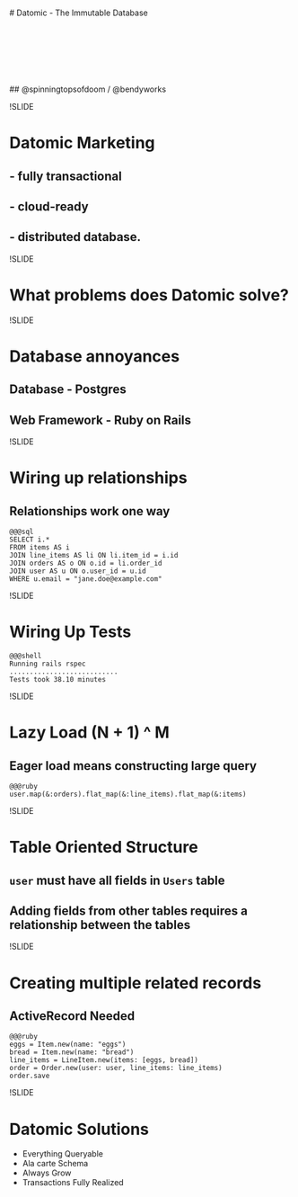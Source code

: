 <br />
<br />
<br />
<br />
# Datomic - The Immutable Database
<br />
<br />
<br />
<br />
<br />
<br />
<br />
<br />
## @spinningtopsofdoom / @bendyworks

!SLIDE

# Datomic Marketing

## - fully transactional
## - cloud-ready
## - distributed database.

!SLIDE

# What problems does Datomic solve?

!SLIDE

# Database annoyances

## Database - Postgres
## Web Framework - Ruby on Rails

!SLIDE

# Wiring up relationships
## Relationships work one way

    @@@sql
    SELECT i.*
    FROM items AS i
    JOIN line_items AS li ON li.item_id = i.id
    JOIN orders AS o ON o.id = li.order_id
    JOIN user AS u ON o.user_id = u.id
    WHERE u.email = "jane.doe@example.com"


!SLIDE

# Wiring Up Tests

    @@@shell
    Running rails rspec
    ...........................
    Tests took 38.10 minutes

!SLIDE

# Lazy Load (N + 1) ^ M
## Eager load means constructing large query

    @@@ruby
    user.map(&:orders).flat_map(&:line_items).flat_map(&:items)

!SLIDE

# Table Oriented Structure

## `user` must have all fields in `Users` table
## Adding fields from other tables requires a relationship between the tables

!SLIDE

# Creating multiple related records
## ActiveRecord Needed

    @@@ruby
    eggs = Item.new(name: "eggs")
    bread = Item.new(name: "bread")
    line_items = LineItem.new(items: [eggs, bread])
    order = Order.new(user: user, line_items: line_items)
    order.save

!SLIDE

# Datomic Solutions

* Everything Queryable
* Ala carte Schema
* Always Grow
* Transactions Fully Realized
